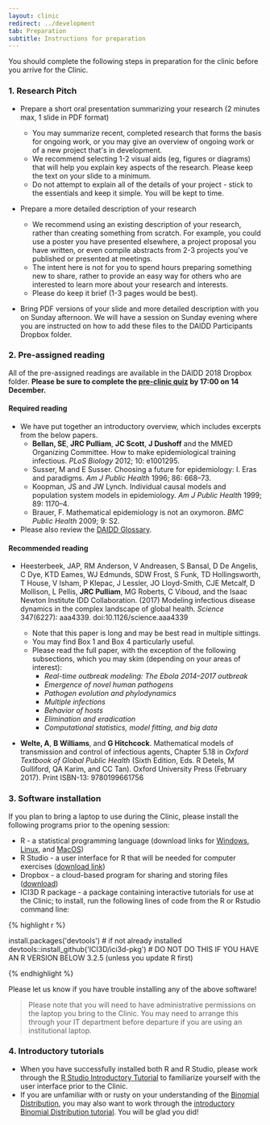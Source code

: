 ```yaml
---
layout: clinic
redirect: ../development
tab: Preparation
subtitle: Instructions for preparation
---
```


You should complete the following steps in preparation for the clinic before you arrive for the Clinic.

### 1. Research Pitch

- Prepare a short oral presentation summarizing your research (2 minutes max, 1 slide in PDF format)
    - You may summarize recent, completed research that forms the basis for ongoing work, or you may give an overview of ongoing work or of a new project that's in development.
    - We recommend selecting 1-2 visual aids (eg, figures or diagrams) that  will help you explain key aspects of the research. Please keep the text on your slide to a minimum.
    - Do not attempt to explain all of the details of your project - stick to the essentials and keep it simple. You will be kept to time.

- Prepare a more detailed description of your research
    - We recommend using an existing description of your research, rather than creating something from scratch. For example, you could use a poster you have presented elsewhere, a project proposal you have written, or even compile abstracts from 2-3 projects you've published or presented at meetings.
    - The intent here is not for you to spend hours preparing something new to share, rather to provide an easy way for others who are interested to learn more about your research and interests.
    - Please do keep it brief (1-3 pages would be best).

- Bring PDF versions of your slide and more detailed description with you on Sunday afternoon. We will have a session on Sunday evening where you are instructed on how to add these files to the DAIDD Participants Dropbox folder.

### 2. Pre-assigned reading

All of the pre-assigned readings are available in the DAIDD 2018 Dropbox folder. **Please be sure to complete the [pre-clinic quiz](./readingQuiz) by 17:00 on 14 December.**

#### Required reading

- We have put together an introductory overview, which includes excerpts from the below papers.
    - **Bellan, SE**, **JRC Pulliam**, **JC Scott**, **J Dushoff** and the MMED Organizing Committee. How to make epidemiological training infectious. _PLoS Biology_ 2012; 10: e1001295.
    - Susser, M and E Susser. Choosing a future for epidemiology: I. Eras and paradigms. _Am J Public Health_ 1996; 86: 668–73.
    - Koopman, JS and JW Lynch. Individual causal models and population system models in epidemiology. _Am J Public Health_ 1999; 89: 1170–4.
    - Brauer, F. Mathematical epidemiology is not an oxymoron. _BMC Public Health_ 2009; 9: S2.
- Please also review the [DAIDD Glossary](../resources/DAIDD_Glossary.pdf).

#### Recommended reading

- Heesterbeek, JAP, RM Anderson, V Andreasen, S Bansal, D De Angelis, C Dye, KTD Eames, WJ Edmunds, SDW Frost, S Funk, TD Hollingsworth, T House, V Isham, P Klepac, J Lessler, JO Lloyd-Smith, CJE Metcalf, D Mollison, L Pellis, **JRC Pulliam**, MG Roberts, C Viboud, and the Isaac Newton Institute IDD Collaboration. (2017) Modeling infectious disease dynamics in the complex landscape of global health. _Science_ 347(6227): aaa4339. doi:10.1126/science.aaa4339
    - Note that this paper is long and may be best read in multiple sittings.
    - You may find Box 1 and Box 4 particularly useful.
    - Please read the full paper, with the exception of the following subsections, which you may skim (depending on your areas of interest):
        - _Real-time outbreak modeling: The Ebola 2014–2017 outbreak_
        - _Emergence of novel human pathogens_
        - _Pathogen evolution and phylodynamics_
        - _Multiple infections_
        - _Behavior of hosts_
        - _Elimination and eradication_
        - _Computational statistics, model fitting, and big data_

- **Welte, A**, **B Williams**, and **G Hitchcock**. Mathematical models of transmission and control of infectious agents, Chapter 5.18 in _Oxford Textbook of Global Public Health_ (Sixth Edition, Eds. R Detels, M Gulliford, QA Karim, and CC Tan). Oxford University Press  (February 2017). Print ISBN-13: 9780199661756

### 3. Software installation

If you plan to bring a laptop to use during the Clinic, please install the following programs prior to the opening session:

- R - a statistical programming language (download links for [Windows](http://cran.r-project.org/bin/windows/base/), [Linux](http://cran.r-project.org/bin/linux/), and [MacOS](http://cran.r-project.org/bin/macosx/))
- R Studio - a user interface for R that will be needed for computer exercises ([download link](http://www.rstudio.com/products/rstudio/download/))
- Dropbox - a cloud-based program for sharing and storing files ([download](https://www.dropbox.com/install))
- ICI3D R package - a package containing interactive tutorials for use at the Clinic; to install, run the following lines of code from the R or Rstudio command line:

<div class="row">
<div class="col-lg-1">
</div>
<div class="col-lg-10">
{% highlight r %}

install.packages('devtools') # if not already installed
devtools::install_github('ICI3D/ici3d-pkg') # DO NOT DO THIS IF YOU HAVE AN R VERSION BELOW 3.2.5 (unless you update R first)

{% endhighlight %}
</div>
<div class="col-lg-1">
</div>
</div>

Please let us know if you have trouble installing any of the above software!

> Please note that you will need to have administrative permissions on the laptop you bring to the Clinic. You may need to arrange this through your IT department before departure if you are using an institutional laptop.

### 4. Introductory tutorials

- When you have successfully installed both R and R Studio, please work through the [R Studio Introductory Tutorial](https://raw.githubusercontent.com/ICI3D/RTutorials/master/introRstudio.R) to familiarize yourself with the user interface prior to the Clinic.
- If you are unfamiliar with or rusty on your understanding of the [Binomial Distribution](http://en.wikipedia.org/wiki/Binomial_distribution), you may also want to work through the [introductory Binomial Distribution tutorial](https://github.com/ICI3D/RTutorials/blob/master/binomialDistribution.R?raw=true). You will be glad you did!
